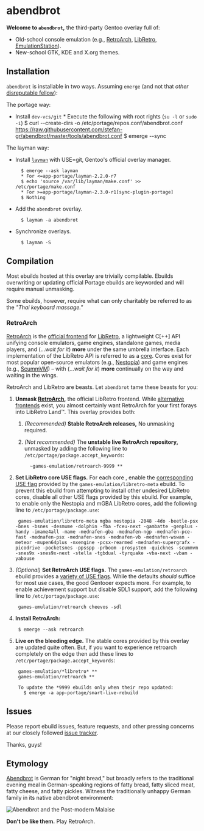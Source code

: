 abendbrot
===========

**Welcome to `abendbrot`,** the third-party Gentoo overlay full of:

* Old-school console emulation (e.g.,
  [RetroArch](http://www.libretro.com/index.php/retroarch-2),
  [LibRetro](http://www.libretro.com),
  [EmulationStation](http://www.emulationstation.org)).
* New-school GTK, KDE and X.org themes.

## Installation

`abendbrot` is installable in two ways. Assuming `emerge` (and not
that *other* [disreputable fellow](http://paludis.exherbo.org)):

The portage way:

* Install `dev-vcs/git`
        * Execute the following with root rights (`su -l` or `sudo -i`)
        $ curl --create-dirs -o /etc/portage/repos.conf/abendbrot.conf https://raw.githubusercontent.com/stefan-gr/abendbrot/master/tools/abendbrot.conf
        $ emerge --sync

The layman way:

* Install [`layman`](https://wiki.gentoo.org/wiki/Layman) with USE=git, Gentoo's official
  overlay manager.

        $ emerge --ask layman
        * For <=app-portage/layman-2.2.0-r7
        $ echo 'source /var/lib/layman/make.conf' >> /etc/portage/make.conf
        * For >=app-portage/layman-2.3.0-r1[sync-plugin-portage]
        $ Nothing

* Add the `abendbrot` overlay.

        $ layman -a abendbrot

* Synchronize overlays.

        $ layman -S

## Compilation

Most ebuilds hosted at this overlay are trivially compilable. Ebuilds overwriting or updating official Portage ebuilds are keyworded and will require manual unmasking.

Some ebuilds, however, require what can only charitably be referred to as the _"Thai keyboard massage."_

### RetroArch

[RetroArch](http://www.libretro.com/index.php/retroarch-2) is the [official
frontend](http://wiki.libretro.com/index.php?title=Frontends) for
[LibRetro](http://www.libretro.com/index.php/api), a lightweight C[++] API
unifying console emulators, game engines, standalone games, media players, and
(..._wait for it_) **more** under the same umbrella interface. Each implementation
of the LibRetro API is referred to as a
[core](http://wiki.libretro.com/index.php?title=Main_Page#Core_Software_Library).
Cores exist for most popular open-source emulators (e.g.,
[Nestopia](http://wiki.libretro.com/index.php?title=Nestopia)) and game engines
(e.g., [ScummVM](http://wiki.libretro.com/index.php?title=ScummVM)) – with
(..._wait for it_) **more** continually on the way and waiting in the wings.

RetroArch and LibRetro are beasts. Let `abendbrot` tame these beasts for you:

1. **Unmask [RetroArch](http://www.libretro.com/index.php/retroarch-2),** the
   official LibRetro frontend. While [alternative
   frontends](http://wiki.libretro.com/index.php?title=Frontends) exist, you
   almost certainly want RetroArch for your first forays into LibRetro Land™.
   This overlay provides both:
   1. _(Recommended)_ **Stable RetroArch releases,**
      No unmasking required.

   1. _(Not recommended)_ The **unstable live RetroArch repository,** unmasked
      by adding the following line to `/etc/portage/package.accept_keywords`:

            ~games-emulation/retroarch-9999 **

1. **Set LibRetro core USE flags.** For each core , enable the
   [corresponding USE flag](https://github.com/stefan-gr/abendbrot/blob/master/games-emulation/libretro-meta/metadata.xml)
   provided by the `games-emulation/libretro-meta` ebuild. To
   prevent this ebuild from attempting to install other undesired LibRetro
   cores, disable all other USE flags provided by this
   ebuild. For example, to enable only the Nestopia and mGBA LibRetro cores,
   add the following line to `/etc/portage/package.use`:

        games-emulation/libretro-meta mgba nestopia -2048 -4do -beetle-psx -bnes -bsnes -desmume -dolphin -fba -fceu-next -gambatte -genplus -handy -imame4all -mame -mednafen-gba -mednafen-ngp -mednafen-pce-fast -mednafen-psx -mednafen-snes -mednafen-vb -mednafen-wswan -meteor -mupen64plus -nxengine -pcsx-rearmed -mednafen-supergrafx -picodrive -pocketsnes -ppsspp -prboom -prosystem -quicknes -scummvm -snes9x -snes9x-next -stella -tgbdual -tyrquake -vba-next -vbam -yabause

1. _(Optional)_ **Set RetroArch USE flags.** The `games-emulation/retroarch`
   ebuild provides a [variety of USE
   flags](https://github.com/stefan-gr/abendbrot/blob/master/games-emulation/retroarch/metadata.xml).
   While the defaults _should_ suffice for most use cases, the good Gentooer
   expects more. For example, to enable achievement support but disable SDL1
   support, add the following line to `/etc/portage/package.use`:

        games-emulation/retroarch cheevos -sdl

1. **Install RetroArch:**

        $ emerge --ask retroarch

1. **Live on the bleeding edge.** The stable cores provided by this overlay
    are updated quite often. But, if you want to experience retroarch completely
    on the edge then add these lines to
   `/etc/portage/package.accept_keywords`:

        games-emulation/*libretro* **
        games-emulation/retroarch **

        To update the *9999 ebuilds only when their repo updated:
          $ emerge -a app-portage/smart-live-rebuild

## Issues

Please report ebuild issues, feature requests, and other pressing concerns at
our closely followed [issue
tracker](https://github.com/stefan-gr/abendbrot/issues).

Thanks, guys!

## Etymology

[Abendbrot](http://germanfood.about.com/od/breakfastanddinner/a/abendbrot.htm)
is German for "night bread," but broadly refers to the traditional evening meal
in German-speaking regions of fatty bread, fatty sliced meat, fatty cheese, and
fatty pickles. Witness the traditionally unhappy German family in its native
abendbrot environment:

![Abendbrot and the Post-modern Malaise](http://img.welt.de/img/debatte/crop105230799/0299734393-ci3x2l-w540/cl-abendbrot-DW-Politik-Bremen.jpg)

**Don't be like them.** Play RetroArch.
